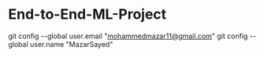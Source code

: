 # End-to-End-ML-Project

git config --global user.email "mohammedmazar11@gmail.com"
git config --global user.name "MazarSayed"